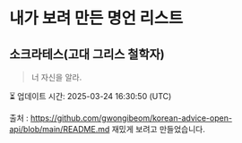 # 내가 보려 만든 명언 리스트

##  소크라테스(고대 그리스 철학자)
> 너 자신을 알라.


⏳ 업데이트 시간: 2025-03-24 16:30:50 (UTC)

출처 : https://github.com/gwongibeom/korean-advice-open-api/blob/main/README.md
재밌게 보려고 만들었습니다.
